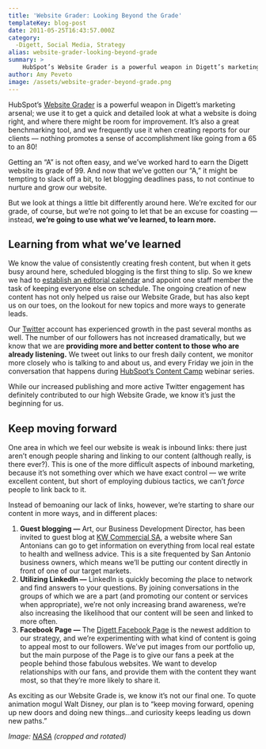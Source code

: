 ```yaml
---
title: 'Website Grader: Looking Beyond the Grade'
templateKey: blog-post
date: 2011-05-25T16:43:57.000Z
category: 
  -Digett, Social Media, Strategy
alias: website-grader-looking-beyond-grade
summary: > 
  	HubSpot’s Website Grader is a powerful weapon in Digett’s marketing arsenal; we use it to get a quick and detailed look at what a website is doing right, and where there might be room for improvement. It’s also a great benchmarking tool, and we frequently use it when creating reports for our clients — nothing promotes a sense of accomplishment like going from a 65 to an 80!
author: Amy Peveto
image: /assets/website-grader-beyond-grade.png
---
```


HubSpot’s [Website Grader](https://marketing.grader.com/?s=wsg) is a powerful weapon in Digett’s marketing arsenal; we use it to get a quick and detailed look at what a website is doing right, and where there might be room for improvement. It’s also a great benchmarking tool, and we frequently use it when creating reports for our clients — nothing promotes a sense of accomplishment like going from a 65 to an 80!

Getting an “A” is not often easy, and we’ve worked hard to earn the Digett website its grade of 99. And now that we’ve gotten our “A,” it might be tempting to slack off a bit, to let blogging deadlines pass, to not continue to nurture and grow our website.

But we look at things a little bit differently around here. We’re excited for our grade, of course, but we’re not going to let that be an excuse for coasting — instead, **we’re going to use what we’ve learned, to learn more.**

Learning from what we’ve learned
--------------------------------

We know the value of consistently creating fresh content, but when it gets busy around here, scheduled blogging is the first thing to slip. So we knew we had to [establish an editorial calendar](/blog/02/23/2011/how-create-editorial-calendar) and appoint one staff member the task of keeping everyone else on schedule. The ongoing creation of new content has not only helped us raise our Website Grade, but has also kept us on our toes, on the lookout for new topics and more ways to generate leads.

Our [Twitter](http://twitter.com/#!/Digett) account has experienced growth in the past several months as well. The number of our followers has not increased dramatically, but we know that we are **providing more and better content to those who are already listening.** We tweet out links to our fresh daily content, we monitor more closely who is talking to and about us, and every Friday we join in the conversation that happens during [HubSpot’s Content Camp](http://academy.hubspot.com/broadcasts) webinar series.

While our increased publishing and more active Twitter engagement has definitely contributed to our high Website Grade, we know it’s just the beginning for us.

Keep moving forward
-------------------

One area in which we feel our website is weak is inbound links: there just aren’t enough people sharing and linking to our content (although really, is there ever?). This is one of the more difficult aspects of inbound marketing, because it’s not something over which we have exact control — we write excellent content, but short of employing dubious tactics, we can’t _force_ people to link back to it.

Instead of bemoaning our lack of links, however, we’re starting to share our content in more ways, and in different places:

1.  **Guest blogging —** Art, our Business Development Director, has been invited to guest blog at [KW Commercial SA](http://kwcommercialsa.com/blog/?cat=442), a website where San Antonians can go to get information on everything from local real estate to health and wellness advice. This is a site frequented by San Antonio business owners, which means we’ll be putting our content directly in front of one of our target markets.
2.  **Utilizing LinkedIn —** LinkedIn is quickly becoming _the_ place to network and find answers to your questions. By joining conversations in the groups of which we are a part (and promoting our content or services when appropriate), we’re not only increasing brand awareness, we’re also increasing the likelihood that our content will be seen and linked to more often.
3.  **Facebook Page —** The [Digett Facebook Page](https://www.facebook.com/Digett?sk=wall) is the newest addition to our strategy, and we’re experimenting with what kind of content is going to appeal most to our followers. We’ve put images from our portfolio up, but the main purpose of the Page is to give our fans a peek at the people behind those fabulous websites. We want to develop relationships with our fans, and provide them with the content they want most, so that they’re more likely to share it.

As exciting as our Website Grade is, we know it’s not our final one. To quote animation mogul Walt Disney, our plan is to “keep moving forward, opening up new doors and doing new things...and curiosity keeps leading us down new paths.”

  
_Image: [NASA](http://grin.hq.nasa.gov/ABSTRACTS/GPN-2000-000060.html) (cropped and rotated)_